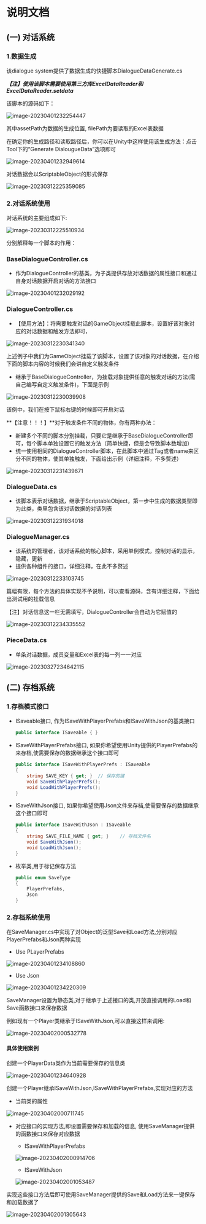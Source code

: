 # 说明文档

## (一) 对话系统

### 1.数据生成

该dialogue system提供了数据生成的快捷脚本DialogueDataGenerate.cs

***【注】使用该脚本需要使用第三方库ExcelDataReader和ExcelDataReader.setdata***

该脚本的源码如下：

![image-20230401232254447](README.assets/image-20230401232254447.png)

其中assetPath为数据的生成位置, filePath为要读取的Excel表数据

在确定你的生成路径和读取路径后，你可以在Unity中这样使用该生成方法：点击Tool下的“Generate DialougueData”选项即可

![image-20230401232949614](README.assets/image-20230401232949614.png)

对话数据会以ScriptableObject的形式保存

![image-20230312225359085](README.assets/image-20230312225359085.png)

### 2.对话系统使用

对话系统的主要组成如下:

![image-20230312225510934](README.assets/image-20230312225510934.png)

分别解释每一个脚本的作用：

### BaseDialogueController.cs

- 作为DialogueController的基类，为子类提供存放对话数据的属性接口和通过自身对话数据开启对话的方法接口

![image-20230401232029192](README.assets/image-20230401232029192.png)

### DialogueController.cs

- 【使用方法】：将需要触发对话的GameObject挂载此脚本，设置好该对象对应的对话数据和触发方法即可，

![image-20230312230341340](README.assets/image-20230312230341340.png)

上述例子中我们为GameObject挂载了该脚本，设置了该对象的对话数据，在介绍下面的脚本内容的时候我们会讲自定义触发条件

- 继承于BaseDialogueController，为挂载对象提供任意的触发对话的方法(需自己编写自定义触发条件)，下面是示例

![image-20230312230039908](README.assets/image-20230312230039908.png)

该例中，我们在按下鼠标右键的时候即可开启对话

**【注意！！！】**对于触发条件不同的物体，你有两种办法：

- 新建多个不同的脚本分别挂载，只要它是继承于BaseDialogueController即可，每个脚本单独设置它的触发方法（简单快捷，但是会导致脚本数增加）
- 统一使用相同的DialogueController脚本，在此脚本中通过Tag或者name来区分不同的物体，使其单独触发，下面给出示例（详细注释，不多赘述）

![image-20230312231439671](README.assets/image-20230312231439671.png)

### DialogueData.cs

- 该脚本表示对话数据，继承于ScriptableObject，第一步中生成的数据类型即为此类，类里包含该对话数据的对话列表

![image-20230312231934018](README.assets/image-20230312231934018.png)

### DialogueManager.cs

- 该系统的管理者，该对话系统的核心脚本，采用单例模式，控制对话的显示，隐藏，更新
- 提供各种组件的接口，详细注释，在此不多赘述

![image-20230312233103745](README.assets/image-20230312233103745.png)

篇幅有限，每个方法的具体实现不予说明，可以查看源码，含有详细注释，下面给出测试用的挂载信息

【注】对话信息这一栏无需填写，DialogueController会自动为它赋值的

![image-20230312234335552](README.assets/image-20230312234335552.png)

### PieceData.cs

- 单条对话数据，成员变量和Excel表的每一列一一对应

![image-20230327234642115](README.assets/image-20230327234642115.png)



## (二) 存档系统

### 1.存档模式接口

- ISaveable接口, 作为ISaveWithPlayerPrefabs和ISaveWithJson的基类接口

  ```C#
  public interface ISaveable { }
  ```

- ISaveWithPlayerPrefabs接口, 如果你希望使用Unity提供的PlayerPrefabs的来存档,使需要保存的数据继承这个接口即可

  ```C#
  public interface ISaveWithPlayerPrefs : ISaveable
  {
      string SAVE_KEY { get; }	// 保存的键
      void SaveWithPlayerPrefs();
      void LoadWithPlayerPrefs();
  }
  ```

  

- ISaveWithJson接口, 如果你希望使用Json文件来存档,使需要保存的数据继承这个接口即可

  ```C#
  public interface ISaveWithJson : ISaveable
  {
      string SAVE_FILE_NAME { get; }	// 存档文件名
      void SaveWithJson();
      void LoadWithJson();
  }
  ```

  

- 枚举类,用于标记保存方法

  ```C#
  public enum SaveType
  {
      PlayerPrefabs,
      Json
  }
  ```

### 2.存档系统使用

在SaveManager.cs中实现了对Object的泛型Save和Load方法,分别对应PlayerPrefabs和Json两种实现

- Use PLayerPrefabs

![image-20230401234108860](README.assets/image-20230401234108860.png)

- Use Json

![image-20230401234220309](README.assets/image-20230401234220309.png)

SaveManager设置为静态类,对于继承于上述接口的类,开放直接调用的Load和Save函数接口来保存数据

例如现有一个Player类继承于ISaveWithJson,可以直接这样来调用:

![image-20230402000532778](README.assets/image-20230402000532778.png)



#### 具体使用案例

创建一个PlayerData类作为当前需要保存的信息类

![image-20230401234640928](README.assets/image-20230401234640928.png)

创建一个Player继承ISaveWithJson,ISaveWithPlayerPrefabs,实现对应的方法

- 当前类的属性

![image-20230402000711745](README.assets/image-20230402000711745.png)

- 对应接口的实现方法,即设置需要保存和加载的信息, 使用SaveManager提供的函数接口来保存对应数据

  - ISaveWithPlayerPrefabs

  ![image-20230402000914706](README.assets/image-20230402000914706.png)

  - ISaveWithJson

  ![image-20230402001053487](README.assets/image-20230402001053487.png)

实现这些接口方法后即可使用SaveManager提供的Save和Load方法来一键保存和加载数据了

![image-20230402001305643](README.assets/image-20230402001305643.png)